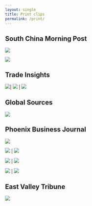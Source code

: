 ```yaml
---
layout: single
title: Print clips
permalink: /print/
---
```


## South China Morning Post

<a href="/assets/images/print_clips/web3books.png">![](/assets/images/print_clips/web3books.png)</a>

<a href="/assets/images/print_clips/3937f8c8-d206-4899-97c5-de0530bbf38d.jpg">![](/assets/images/print_clips/3937f8c8-d206-4899-97c5-de0530bbf38d.jpg)</a>

## Trade Insights

<a href="/assets/images/print_clips/67922583_10157048711895845_103644557354205184_n.jpeg">![](/assets/images/print_clips/67922583_10157048711895845_103644557354205184_n.jpeg)</a>| <a href="/assets/images/print_clips/67525670_10157048711885845_3975526152717467648_n.jpeg">![](/assets/images/print_clips/67525670_10157048711885845_3975526152717467648_n.jpeg)</a> | <a href="/assets/images/print_clips/67594427_10157048711870845_2851713295038021632_n.jpeg">![](/assets/images/print_clips/67594427_10157048711870845_2851713295038021632_n.jpeg)</a>

## Global Sources

<a href="/assets/images/print_clips/mediatek.jpg">![](/assets/images/print_clips/mediatek.jpg)</a>

## Phoenix Business Journal

<a href="/assets/images/print_clips/Screen_Shot_2021-06-13_at_2.23.36_PM.png">![](/assets/images/print_clips/Screen_Shot_2021-06-13_at_2.23.36_PM.png)</a>

<a href="/assets/images/print_clips/collateral1.png">![](/assets/images/print_clips/collateral1.png)</a> | <a href="/assets/images/print_clips/collateral2.png">![](/assets/images/print_clips/collateral2.png)</a>

<a href="/assets/images/print_clips/chopped1.png">![](/assets/images/print_clips/chopped1.png)</a> | <a href="/assets/images/print_clips/chopped2.png">![](/assets/images/print_clips/chopped2.png)</a>

<a href="/assets/images/print_clips/roadwarrior1.png">![](/assets/images/print_clips/roadwarrior1.png)</a> | <a href="/assets/images/print_clips/roadwarriors2.png">![](/assets/images/print_clips/roadwarriors2.png)</a>

## East Valley Tribune

<a href="/assets/images/print_clips/Screen_Shot_2021-06-13_at_2.01.32_PM.png">![](/assets/images/print_clips/Screen_Shot_2021-06-13_at_2.01.32_PM.png)</a>
